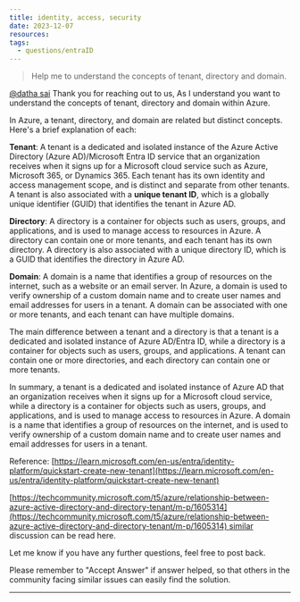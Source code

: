 ```yaml
---
title: identity, access, security
date: 2023-12-07
resources: 
tags:
  - questions/entraID
---
```


> Help me to understand the concepts of tenant, directory and domain.


[@datha sai](https://learn.microsoft.com/users/na/?userid=b276f3b8-a68e-4533-aefb-2e9a8e988f65) Thank you for reaching out to us, As I understand you want to understand the concepts of tenant, directory and domain within Azure.

In Azure, a tenant, directory, and domain are related but distinct concepts. Here's a brief explanation of each:

**Tenant**: A tenant is a dedicated and isolated instance of the Azure Active Directory (Azure AD)/Microsoft Entra ID service that an organization receives when it signs up for a Microsoft cloud service such as Azure, Microsoft 365, or Dynamics 365. Each tenant has its own identity and access management scope, and is distinct and separate from other tenants. A tenant is also associated with a **unique tenant ID**, which is a globally unique identifier (GUID) that identifies the tenant in Azure AD.

**Directory**: A directory is a container for objects such as users, groups, and applications, and is used to manage access to resources in Azure. A directory can contain one or more tenants, and each tenant has its own directory. A directory is also associated with a unique directory ID, which is a GUID that identifies the directory in Azure AD.

**Domain**: A domain is a name that identifies a group of resources on the internet, such as a website or an email server. In Azure, a domain is used to verify ownership of a custom domain name and to create user names and email addresses for users in a tenant. A domain can be associated with one or more tenants, and each tenant can have multiple domains.

The main difference between a tenant and a directory is that a tenant is a dedicated and isolated instance of Azure AD/Entra ID, while a directory is a container for objects such as users, groups, and applications. A tenant can contain one or more directories, and each directory can contain one or more tenants.

In summary, a tenant is a dedicated and isolated instance of Azure AD that an organization receives when it signs up for a Microsoft cloud service, while a directory is a container for objects such as users, groups, and applications, and is used to manage access to resources in Azure. A domain is a name that identifies a group of resources on the internet, and is used to verify ownership of a custom domain name and to create user names and email addresses for users in a tenant.

Reference: [https://learn.microsoft.com/en-us/entra/identity-platform/quickstart-create-new-tenant](https://learn.microsoft.com/en-us/entra/identity-platform/quickstart-create-new-tenant)

[https://techcommunity.microsoft.com/t5/azure/relationship-between-azure-active-directory-and-directory-tenant/m-p/1605314](https://techcommunity.microsoft.com/t5/azure/relationship-between-azure-active-directory-and-directory-tenant/m-p/1605314) similar discussion can be read here.

Let me know if you have any further questions, feel free to post back.

Please remember to "Accept Answer" if answer helped, so that others in the community facing similar issues can easily find the solution.

---